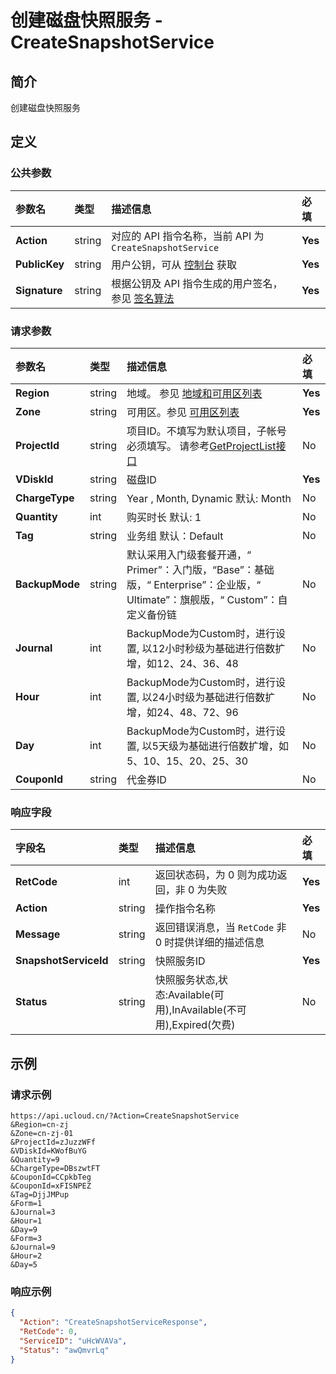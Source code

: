# 创建磁盘快照服务 - CreateSnapshotService

## 简介

创建磁盘快照服务









## 定义

### 公共参数

| 参数名 | 类型 | 描述信息 | 必填 |
|:---|:---|:---|:---|
| **Action**     | string  | 对应的 API 指令名称，当前 API 为 `CreateSnapshotService`                        | **Yes** |
| **PublicKey**  | string  | 用户公钥，可从 [控制台](https://console.ucloud.cn/uapi/apikey) 获取                                             | **Yes** |
| **Signature**  | string  | 根据公钥及 API 指令生成的用户签名，参见 [签名算法](api/summary/signature.md)  | **Yes** |

### 请求参数

| 参数名 | 类型 | 描述信息 | 必填 |
|:---|:---|:---|:---|
| **Region** | string | 地域。 参见 [地域和可用区列表](https://docs.ucloud.cn/api/summary/regionlist) |**Yes**|
| **Zone** | string | 可用区。参见 [可用区列表](https://docs.ucloud.cn/api/summary/regionlist) |**Yes**|
| **ProjectId** | string | 项目ID。不填写为默认项目，子帐号必须填写。 请参考[GetProjectList接口](https://docs.ucloud.cn/api/summary/get_project_list) |No|
| **VDiskId** | string | 磁盘ID |**Yes**|
| **ChargeType** | string | Year , Month, Dynamic 默认: Month |No|
| **Quantity** | int | 购买时长 默认: 1 |No|
| **Tag** | string | 业务组 默认：Default |No|
| **BackupMode** | string | 默认采用入门级套餐开通，“ Primer”：入门版，“Base”：基础版，“ Enterprise”：企业版，“ Ultimate”：旗舰版，“ Custom”：自定义备份链 |No|
| **Journal** | int | BackupMode为Custom时，进行设置, 以12小时秒级为基础进行倍数扩增，如12、24、36、48 |No|
| **Hour** | int | BackupMode为Custom时，进行设置, 以24小时级为基础进行倍数扩增，如24、48、72、96 |No|
| **Day** | int | BackupMode为Custom时，进行设置, 以5天级为基础进行倍数扩增，如5、10、15、20、25、30 |No|
| **CouponId** | string | 代金券ID |No|

### 响应字段

| 字段名 | 类型 | 描述信息 | 必填 |
|:---|:---|:---|:---|
| **RetCode** | int | 返回状态码，为 0 则为成功返回，非 0 为失败 |**Yes**|
| **Action** | string | 操作指令名称 |**Yes**|
| **Message** | string | 返回错误消息，当 `RetCode` 非 0 时提供详细的描述信息 |No|
| **SnapshotServiceId** | string | 快照服务ID |**Yes**|
| **Status** | string | 快照服务状态,状态:Available(可用),InAvailable(不可用),Expired(欠费) |No|




## 示例

### 请求示例
    
```
https://api.ucloud.cn/?Action=CreateSnapshotService
&Region=cn-zj
&Zone=cn-zj-01
&ProjectId=zJuzzWFf
&VDiskId=KWofBuYG
&Quantity=9
&ChargeType=DBszwtFT
&CouponId=CCpkbTeg
&CouponId=xFISNPEZ
&Tag=DjjJMPup
&Form=1
&Journal=3
&Hour=1
&Day=9
&Form=3
&Journal=9
&Hour=2
&Day=5
```

### 响应示例
    
```json
{
  "Action": "CreateSnapshotServiceResponse",
  "RetCode": 0,
  "ServiceID": "uHcWVAVa",
  "Status": "awQmvrLq"
}
```





